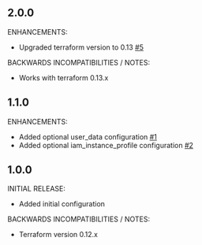 ## 2.0.0

ENHANCEMENTS:
* Upgraded terraform version to 0.13  [#5](https://github.com/zoitech/terraform-aws-ec2/issues/5)

BACKWARDS INCOMPATIBILITIES / NOTES:
* Works with terraform 0.13.x


## 1.1.0

ENHANCEMENTS:

* Added optional user_data configuration [#1](https://github.com/zoitech/terraform-aws-ec2/issues/1)
* Added optional iam_instance_profile configuration [#2](https://github.com/zoitech/terraform-aws-ec2/issues/2)

## 1.0.0

INITIAL RELEASE:

* Added initial configuration

BACKWARDS INCOMPATIBILITIES / NOTES:

* Terraform version 0.12.x
